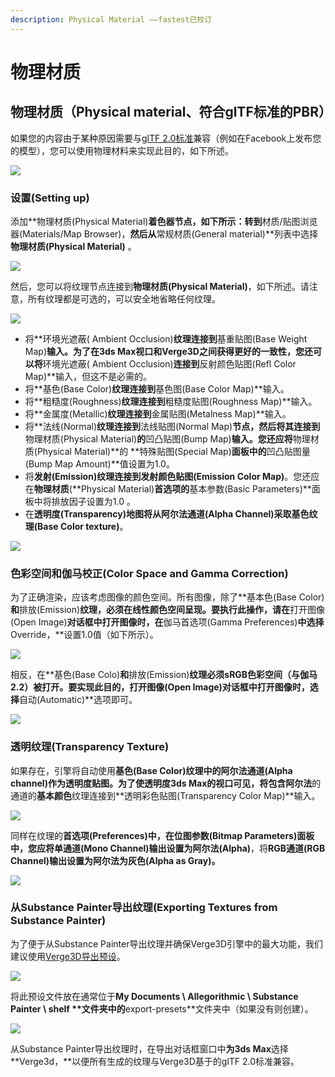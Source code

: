 ```yaml
---
description: Physical Material ——fastest已校订
---
```


# 物理材质

## 物理材质（Physical material、符合glTF标准的PBR） 

如果您的内容由于某种原因需要与[glTF 2.0标准](https://www.khronos.org/news/press/khronos-releases-gltf-2.0-specification)兼容（例如在Facebook上发布您的模型），您可以使用物理材料来实现此目的，如下所述。

![](https://www.soft8soft.com/docs/files/physical-material/phmat_00.png)

### 设置\(Setting up\)

添加**物理材质\(Physical Material\)**着色器节点，如下所示：转到**材质/贴图浏览器\(Materials/Map Browser\)，**然后从**常规材质\(General material\)**列表中选择 **物理材质\(Physical Material\)** 。

![](https://www.soft8soft.com/docs/files/physical-material/phmat_02.png)

然后，您可以将纹理节点连接到**物理材质\(Physical Material\)**，如下所述。请注意，所有纹理都是可选的，可以安全地省略任何纹理。

![](https://www.soft8soft.com/docs/files/physical-material/phmat_01.png)

* 将**环境光遮蔽\( Ambient Occlusion\)**纹理连接到**基重贴图\(Base Weight Map\)**输入。为了在3ds Max视口和Verge3D之间获得更好的一致性，您还可以将**环境光遮蔽\( Ambient Occlusion\)**连接到**反射颜色贴图\(Refl Color Map\)**输入，但这不是必需的。
* 将**基色\(Base Color\)**纹理连接到**基色图\(Base Color Map\)**输入。
* 将**粗糙度\(Roughness\)**纹理连接到**粗糙度贴图\(Roughness Map\)**输入。
* 将**金属度\(Metallic\)**纹理连接到**金属贴图\(Metalness Map\)**输入。
* 将**法线\(Normal\)**纹理连接到**法线贴图\(Normal Map\)**节点，然后将其连接到**物理材质\(Physical Material\)**的**凹凸贴图\(Bump Map\)**输入。您还应将**物理材质\(Physical Material\)**的 **特殊贴图\(Special Map\)**面板中的**凹凸贴图量\(Bump Map Amount\)**值设置为1.0。
* 将**发射\(Emission\)**纹理连接到**发射颜色贴图\(Emission Color Map\)**。您还应在**物理材质**\(**Physical Material\)**首选项的**基本参数\(Basic Parameters\)**面板中将排放因子设置为1.0 。
* 在**透明度\(Transparency\)**地图将从**阿尔法通道\(Alpha Channel\)**采取**基色纹理\(Base Color texture\)**。

![](https://www.soft8soft.com/docs/files/physical-material/phmat_03.png)

### 色彩空间和伽马校正\(Color Space and Gamma Correction\)

为了正确渲染，应该考虑图像的颜色空间。所有图像，除了**基本色\(Base Color\)**和**排放\(Emission\)**纹理，必须在线性颜色空间呈现。要执行此操作，请在**打开图像\(Open Image\)**对话框中打开图像时，在**伽马首选项\(Gamma Preferences\)**中选择**Override，**设置1.0值（如下所示）。

![](https://www.soft8soft.com/docs/files/physical-material/phmat_04.png)

相反，在**基色\(Base Colo\)**和**排放\(Emission\)**纹理必须sRGB色彩空间（与伽马2.2）被打开。要实现此目的，打开图像\(Open Image\)对话框中打开图像时，选择**自动\(Automatic\)**选项即可。

![](https://www.soft8soft.com/docs/files/physical-material/phmat_05.png)

### 透明纹理\(Transparency Texture\)

如果存在，引擎将自动使用**基色\(Base Color\)**纹理中的**阿尔法通道\(Alpha channel\)**作为透明度贴图。为了使透明度3ds Max的视口可见，将包含**阿尔法**的通道的**基本颜色**纹理连接到**透明彩色贴图\(Transparency Color Map\)**输入。

![](https://www.soft8soft.com/docs/files/physical-material/phmat_06.png)

同样在纹理的**首选项\(Preferences\)**中，在**位图参数\(Bitmap Parameters\)**面板中，您应将**单通道\(Mono Channel\)**输出设置为**阿尔法\(Alpha\)**，将**RGB通道\(RGB Channel\)**输出设置为**阿尔法为灰色\(Alpha as Gray\)。**

![](https://www.soft8soft.com/docs/files/physical-material/phmat_07.png)

### 从Substance Painter导出纹理\(Exporting Textures from Substance Painter\)

为了便于从Substance Painter导出纹理并确保Verge3D引擎中的最大功能，我们建议使用[Verge3D导出预设](https://www.soft8soft.com/docs/files/physical-material/Verge3D_for_3ds_Max.spexp)。

![](https://www.soft8soft.com/docs/files/physical-material/phmat_09.png)

将此预设文件放在通常位于**My Documents \ Allegorithmic \ Substance Painter \ shelf \**文件夹中的**export-presets**文件夹中（如果没有则创建）。

![](https://www.soft8soft.com/docs/files/physical-material/phmat_08.png)

从Substance Painter导出纹理时，在导出对话框窗口中**为3ds Max**选择**Verge3d，**以便所有生成的纹理与Verge3D基于的glTF 2.0标准兼容。

